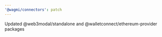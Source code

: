 ```yaml
---
'@wagmi/connectors': patch
---
```


Updated @web3modal/standalone and @walletconnect/ethereum-provider packages
